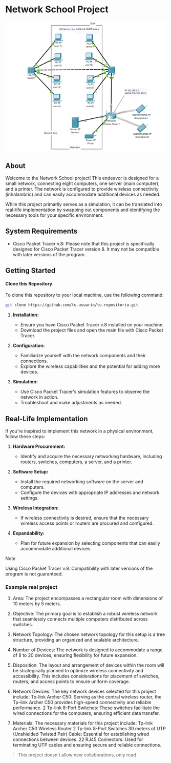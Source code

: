 # Network School Project

![Network Example](network.png)

## About

Welcome to the Network School project! This endeavor is designed for a small network, connecting eight computers, one server (main computer), and a printer. The network is configured to provide wireless connectivity (inhalambric) and can easily accommodate additional devices as needed.

While this project primarily serves as a simulation, it can be translated into real-life implementation by swapping out components and identifying the necessary tools for your specific environment.

## System Requirements

- Cisco Packet Tracer v.8: Please note that this project is specifically designed for Cisco Packet Tracer version 8. It may not be compatible with later versions of the program.

## Getting Started

#### Clone this Repository

To clone this repository to your local machine, use the following command:

```bash
git clone https://github.com/tu-usuario/tu-repositorio.git
```

1. **Installation:**

   - Ensure you have Cisco Packet Tracer v.8 installed on your machine.
   - Download the project files and open the main file with Cisco Packet Tracer.

2. **Configuration:**

   - Familiarize yourself with the network components and their connections.
   - Explore the wireless capabilities and the potential for adding more devices.

3. **Simulation:**
   - Use Cisco Packet Tracer's simulation features to observe the network in action.
   - Troubleshoot and make adjustments as needed.

## Real-Life Implementation

If you're inspired to implement this network in a physical environment, follow these steps:

1. **Hardware Procurement:**

   - Identify and acquire the necessary networking hardware, including routers, switches, computers, a server, and a printer.

2. **Software Setup:**

   - Install the required networking software on the server and computers.
   - Configure the devices with appropriate IP addresses and network settings.

3. **Wireless Integration:**

   - If wireless connectivity is desired, ensure that the necessary wireless access points or routers are procured and configured.

4. **Expandability:**
   - Plan for future expansion by selecting components that can easily accommodate additional devices.

> [!NOTE]
> Using Cisco Packet Tracer v.8. Compatibility with later versions of the program is not guaranteed.

### Example real project

1. Area: The project encompasses a rectangular room with dimensions of 10 meters by 5 meters.

2. Objective: The primary goal is to establish a robust wireless network that seamlessly connects multiple computers distributed across switches.

3. Network Topology: The chosen network topology for this setup is a tree structure, providing an organized and scalable architecture.

4. Number of Devices: The network is designed to accommodate a range of 8 to 20 devices, ensuring flexibility for future expansion.

5. Disposition: The layout and arrangement of devices within the room will be strategically planned to optimize wireless connectivity and accessibility. This includes considerations for placement of switches, routers, and access points to ensure uniform coverage.

6. Network Devices: The key network devices selected for this project include:
   Tp-link Archer C50: Serving as the central wireless router, the Tp-link Archer C50 provides high-speed connectivity and reliable performance.
   2 Tp-link 8-Port Switches: These switches facilitate the wired connections for the computers, ensuring efficient data transfer.

7. Materials: The necessary materials for this project include:
   Tp-link Archer C50 Wireless Router
   2 Tp-link 8-Port Switches
   30 meters of UTP (Unshielded Twisted Pair) Cable: Essential for establishing wired connections between devices.
   22 RJ45 Connectors: Used for terminating UTP cables and ensuring secure and reliable connections.

> This project doesn't allow new collaborations, only read
